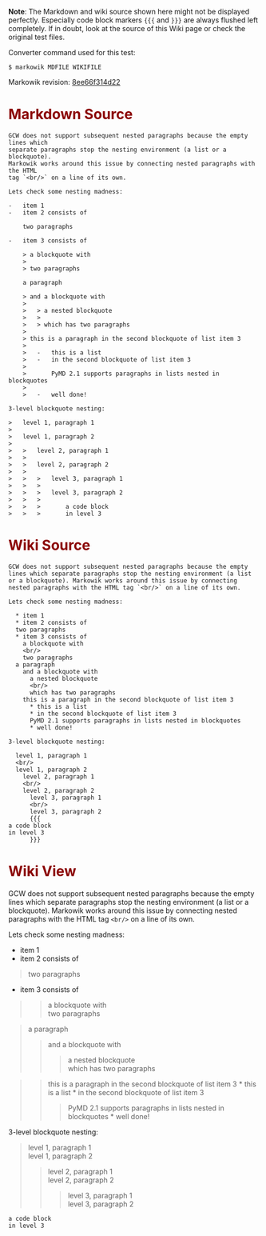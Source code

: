 **Note**: The Markdown and wiki source shown here might not be displayed
perfectly. Especially code block markers `{{{` and `}}}` are always flushed
left completely. If in doubt, look at the source of this Wiki page or check the
original test files.

Converter command used for this test:

```
$ markowik MDFILE WIKIFILE 
```

Markowik revision: [8ee66f314d22](http://code.google.com/p/markowik/source/browse/?r=8ee66f314d22)

# <font color='darkred'>Markdown Source</font> #

```
GCW does not support subsequent nested paragraphs because the empty lines which
separate paragraphs stop the nesting environment (a list or a blockquote).
Markowik works around this issue by connecting nested paragraphs with the HTML
tag `<br/>` on a line of its own.

Lets check some nesting madness:

-   item 1
-   item 2 consists of

    two paragraphs

-   item 3 consists of

    > a blockquote with
    >
    > two paragraphs
    
    a paragraph
    
    > and a blockquote with
    >
    >   > a nested blockquote
    >   >
    >   > which has two paragraphs
    >
    > this is a paragraph in the second blockquote of list item 3
    >
    >   -   this is a list
    >   -   in the second blockquote of list item 3
    >
    >       PyMD 2.1 supports paragraphs in lists nested in blockquotes
    >
    >   -   well done!

3-level blockquote nesting:

>   level 1, paragraph 1
>
>   level 1, paragraph 2
>
>   >   level 2, paragraph 1
>   >
>   >   level 2, paragraph 2
>   >
>   >   >   level 3, paragraph 1
>   >   >
>   >   >   level 3, paragraph 2
>   >   >
>   >   >       a code block
>   >   >       in level 3
```

# <font color='darkred'>Wiki Source</font> #

```
GCW does not support subsequent nested paragraphs because the empty lines which separate paragraphs stop the nesting environment (a list or a blockquote). Markowik works around this issue by connecting nested paragraphs with the HTML tag `<br/>` on a line of its own.

Lets check some nesting madness:

  * item 1
  * item 2 consists of
  two paragraphs
  * item 3 consists of
    a blockquote with
    <br/>
    two paragraphs
  a paragraph
    and a blockquote with
      a nested blockquote
      <br/>
      which has two paragraphs
    this is a paragraph in the second blockquote of list item 3
      * this is a list
      * in the second blockquote of list item 3
      PyMD 2.1 supports paragraphs in lists nested in blockquotes
      * well done!

3-level blockquote nesting:

  level 1, paragraph 1
  <br/>
  level 1, paragraph 2
    level 2, paragraph 1
    <br/>
    level 2, paragraph 2
      level 3, paragraph 1
      <br/>
      level 3, paragraph 2
      {{{
a code block
in level 3
      }}}
```

# <font color='darkred'>Wiki View</font> #

GCW does not support subsequent nested paragraphs because the empty lines which separate paragraphs stop the nesting environment (a list or a blockquote). Markowik works around this issue by connecting nested paragraphs with the HTML tag `<br/>` on a line of its own.

Lets check some nesting madness:

  * item 1
  * item 2 consists of
> two paragraphs
  * item 3 consists of
> > a blockquote with
> > <br />
> > two paragraphs

> a paragraph
> > and a blockquote with
> > > a nested blockquote
> > > <br />
> > > which has two paragraphs

> > this is a paragraph in the second blockquote of list item 3
      * this is a list
      * in the second blockquote of list item 3
> > > PyMD 2.1 supports paragraphs in lists nested in blockquotes
      * well done!

3-level blockquote nesting:


> level 1, paragraph 1
> <br />
> level 1, paragraph 2
> > level 2, paragraph 1
> > <br />
> > level 2, paragraph 2
> > > level 3, paragraph 1
> > > <br />
> > > level 3, paragraph 2
```
a code block
in level 3
```